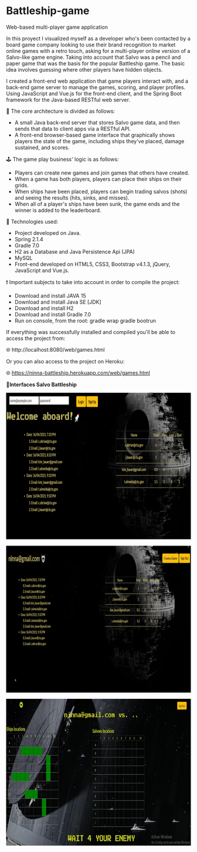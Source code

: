 # Battleship-game
Web-based multi-player game application

In this proyect I visualized myself as a developer who's been contacted by a board game company looking to use their brand recognition to market online games with a retro touch, asking for a multi-player online version of a Salvo-like game engine. Taking into account that Salvo was a pencil and paper game that was the basis for the popular Battleship game. The basic idea involves guessing where other players have hidden objects. 

I created a front-end web application that game players interact with, and a back-end game server to manage the games, scoring, and player profiles. Using JavaScript and Vue.js for the front-end client, and the Spring Boot framework for the Java-based RESTful web server.

📌 The core architecture is divided as follows:

- A small Java back-end server that stores Salvo game data, and then sends that data to client apps via a RESTful API.
- A front-end browser-based game interface that graphically shows players the state of the game, including ships they've placed, damage sustained, and scores.

🕹 The game play business' logic is as follows:

- Players can create new games and join games that others have created.
- When a game has both players, players can place their ships on their grids.
- When ships have been placed, players can begin trading salvos (shots) and seeing the results (hits, sinks, and misses).
- When all of a player's ships have been sunk, the game ends and the winner is added to the leaderboard.

🔧 Technologies used:

- Project developed on Java.
- Spring 2.1.4
- Gradle 7.0
- H2 as a Database and Java Persistence Api (JPA)
- MySQL
- Front-end developed on HTML5, CSS3, Bootstrap v4.1.3, jQuery, JavaScript and Vue.js.

❗ Important subjects to take into account in order to compile the project:

- Download and install JAVA 15
- Download and install Java SE [JDK]
- Download and install H2
- Download and install Gradle 7.0
- Run on console, from the root: 
  gradle wrap
  gradle bootrun

If everything was successfully installed and compiled you'll be able to access the project from:

🌐 http://localhost:8080/web/games.html

Or you can also access to the project on Heroku:

🌐 https://ninna-battleship.herokuapp.com/web/games.html


👀<strong>Interfaces Salvo Battleship<strong>
  
<img align="center" src="https://github.com/Ninna-log/Battleship-game/blob/master/img/interface1.jpg" alt="interface1" height="400" width="1800" />
<br>
<br>

<img align="center" src="https://github.com/Ninna-log/Battleship-game/blob/master/img/interface2.jpg" alt="interface2" height="400" width="1800" />
<br>
<br>

<img align="center" src="https://github.com/Ninna-log/Battleship-game/blob/master/img/interface3.jpg" alt="interface2" height="400" width="1800" />

